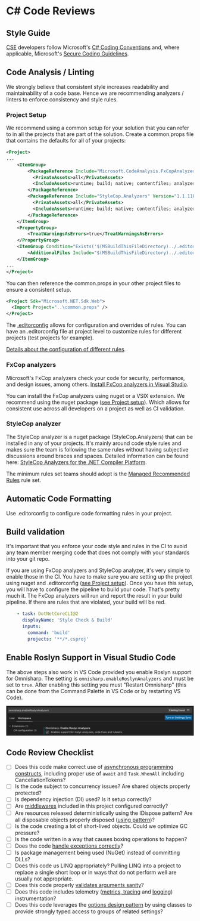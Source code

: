 # C# Code Reviews

## Style Guide

[CSE](../../CSE.md) developers follow Microsoft's [C# Coding Conventions](https://docs.microsoft.com/en-us/dotnet/csharp/programming-guide/inside-a-program/coding-conventions) and, where applicable, Microsoft's [Secure Coding Guidelines](https://docs.microsoft.com/en-us/dotnet/standard/security/secure-coding-guidelines).

## Code Analysis / Linting

We strongly believe that consistent style increases readability and maintainability of a code base. Hence we are recommending analyzers / linters to enforce consistency and style rules.

### Project Setup

We recommend using a common setup for your solution that you can refer to in all the projects that are part of the solution. Create a common.props file that contains the defaults for all of your projects:

```xml
<Project>
...
    <ItemGroup>
        <PackageReference Include="Microsoft.CodeAnalysis.FxCopAnalyzers" Version="2.9.8">
          <PrivateAssets>all</PrivateAssets>
          <IncludeAssets>runtime; build; native; contentfiles; analyzers; buildtransitive</IncludeAssets>
        </PackageReference>
        <PackageReference Include="StyleCop.Analyzers" Version="1.1.118">
          <PrivateAssets>all</PrivateAssets>
          <IncludeAssets>runtime; build; native; contentfiles; analyzers; buildtransitive</IncludeAssets>
        </PackageReference>
    </ItemGroup>
    <PropertyGroup>
        <TreatWarningsAsErrors>true</TreatWarningsAsErrors>
    </PropertyGroup>
    <ItemGroup Condition="Exists('$(MSBuildThisFileDirectory)../.editorconfig')" >
        <AdditionalFiles Include="$(MSBuildThisFileDirectory)../.editorconfig" />
    </ItemGroup>
...
</Project>
```

You can then reference the common.props in your other project files to ensure a consistent setup.

```xml
<Project Sdk="Microsoft.NET.Sdk.Web">
  <Import Project="..\common.props" />
</Project>
```

The [.editorconfig](https://docs.microsoft.com/en-us/visualstudio/ide/editorconfig-code-style-settings-reference?view=vs-2019) allows for configuration and overrides of rules. You can have an .editorconfig file at project level to customize rules for different projects (test projects for example).

[Details about the configuration of different rules](https://docs.microsoft.com/en-us/visualstudio/code-quality/use-roslyn-analyzers?view=vs-2019).

### FxCop analyzers

Microsoft's FxCop analyzers check your code for security, performance, and design issues, among others. [Install FxCop analyzers in Visual Studio](https://docs.microsoft.com/en-us/visualstudio/code-quality/install-fxcop-analyzers?view=vs-2019).

You can install the FxCop analyzers using nuget or a VSIX extension. We recommend using the nuget package ([see Project setup](#project-setup)). Which allows for consistent use across all developers on a project as well as CI validation.

### StyleCop analyzer

The StyleCop analyzer is a nuget package (StyleCop.Analyzers) that can be installed in any of your projects. It's mainly around code style rules and makes sure the team is following the same rules without having subjective discussions around braces and spaces. Detailed information can be found here: [StyleCop Analyzers for the .NET Compiler Platform](https://github.com/DotNetAnalyzers/StyleCopAnalyzers).

The minimum rules set teams should adopt is the [Managed Recommended Rules](https://msdn.microsoft.com/en-us/library/dd264893.aspx) rule set.

## Automatic Code Formatting

Use .editorconfig to configure code formatting rules in your project.

## Build validation

It's important that you enforce your code style and rules in the CI to avoid any team member merging code that does not comply with your standards into your git repo.

If you are using FxCop analyzers and StyleCop analyzer, it's very simple to enable those in the CI. You have to make sure you are setting up the project using nuget and .editorconfig ([see Project setup](#project-setup)). Once you have this setup, you will have to configure the pipeline to build your code. That's pretty much it. The FxCop analyzers will run and report the result in your build pipeline. If there are rules that are violated, your build will be red.

```yaml
    - task: DotNetCoreCLI@2
      displayName: 'Style Check & Build'
      inputs:
        command: 'build'
        projects: '**/*.csproj'
```

## Enable Roslyn Support in Visual Studio Code

The above steps also work in VS Code provided you enable Roslyn support for Omnisharp. The setting is `omnisharp.enableRoslynAnalyzers` and must be set to `true`. After enabling this setting you must "Restart Omnisharp" (this can be done from the Command Palette in VS Code or by restarting VS Code).

![rosyln-support](./vscode-roslyn.png)

## Code Review Checklist

* [ ] Does this code make correct use of [asynchronous programming constructs](https://docs.microsoft.com/en-us/dotnet/csharp/programming-guide/concepts/async/#BKMK_AsyncandAwait), including proper use of ```await``` and ```Task.WhenAll``` including CancellationTokens?
* [ ] Is the code subject to concurrency issues? Are shared objects properly protected?
* [ ] Is dependency injection (DI) used? Is it setup correctly?
* [ ] Are [middlewares](https://docs.microsoft.com/en-us/aspnet/core/fundamentals/middleware/index?view=aspnetcore-2.1&tabs=aspnetcore2x) included in this project configured correctly?
* [ ] Are resources released deterministically using the IDispose pattern? Are all disposable objects properly disposed ([using pattern](https://docs.microsoft.com/en-us/dotnet/csharp/language-reference/keywords/using-statement))?
* [ ] Is the code creating a lot of short-lived objects. Could we optimize GC pressure?
* [ ] Is the code written in a way that causes boxing operations to happen?
* [ ] Does the code [handle exceptions correctly](https://docs.microsoft.com/en-us/dotnet/standard/exceptions/best-practices-for-exceptions)?
* [ ] Is package management being used (NuGet) instead of committing DLLs?
* [ ] Does this code us LINQ appropriately? Pulling LINQ into a project to replace a single short loop or in ways that do not perform well are usually not appropriate.
* [ ] Does this code properly [validates arguments sanity](https://github.com/danielwertheim/Ensure.That)?
* [ ] Does this code includes telemetry ([metrics, tracing](https://docs.microsoft.com/en-us/azure/azure-monitor/app/app-insights-overview) and [logging](https://serilog.net/)) instrumentation?
* [ ] Does this code leverages the [options design pattern](https://docs.microsoft.com/en-us/aspnet/core/fundamentals/configuration/options?view=aspnetcore-3.1) by using classes to provide strongly typed access to groups of related settings?